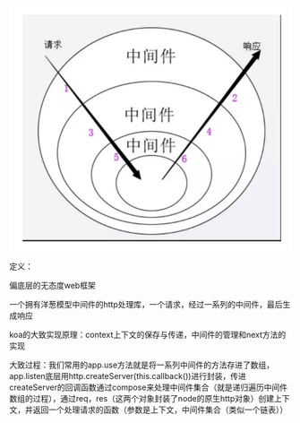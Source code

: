 ![](img/koa.png)

定义：

偏底层的无态度web框架

一个拥有洋葱模型中间件的http处理库，一个请求，经过一系列的中间件，最后生成响应

koa的大致实现原理：context上下文的保存与传递，中间件的管理和next方法的实现

大致过程：我们常用的app.use方法就是将一系列中间件的方法存进了数组，app.listen底层用http.createServer(this.callback())进行封装，传进createServer的回调函数通过compose来处理中间件集合（就是递归遍历中间件数组的过程），通过req，res（这两个对象封装了node的原生http对象）创建上下文，并返回一个处理请求的函数（参数是上下文，中间件集合（类似一个链表））